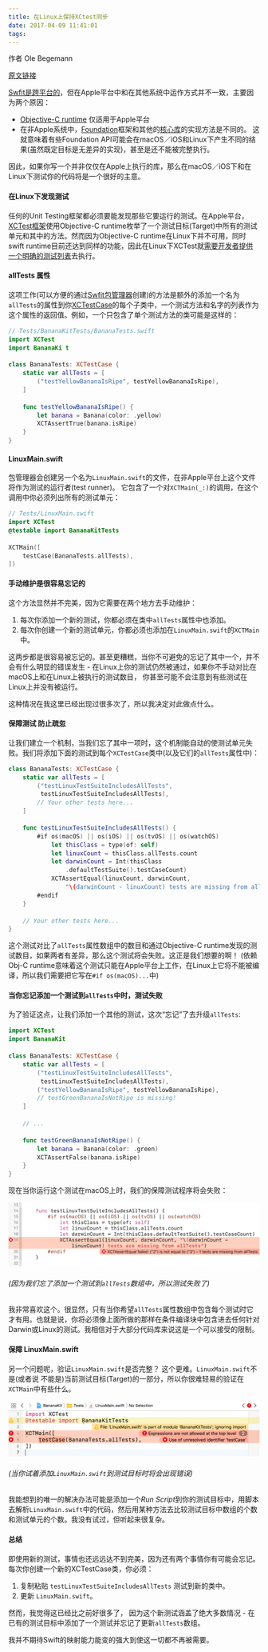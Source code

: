 ```yaml
---
title: 在Linux上保持XCtest同步
date: 2017-04-09 11:41:01
tags:
---
```


作者 Ole Begemann

[原文链接](https://oleb.net/blog/2017/03/keeping-xctest-in-sync/)

[Swfit是跨平台的](https://swift.org/about/#platform-support)，但在Apple平台中和在其他系统中运作方式并不一致，主要因为两个原因：

* [Objective-C runtime](https://developer.apple.com/reference/objectivec/objective_c_runtime) 仅适用于Apple平台
* 在非Apple系统中，[Foundation](https://github.com/apple/swift-corelibs-foundation)框架和其他的[核心库](https://swift.org/core-libraries/)的实现方法是不同的。 这就意味着有些Foundation API可能会在macOS／iOS和Linux下产生不同的结果(虽然既定目标是无差异的实现)，甚至是还不能被完整执行。

因此，如果你写一个并非仅仅在Apple上执行的库，那么在macOS／iOS下和在Linux下测试你的代码将是一个很好的主意。

#### 在Linux下发现测试
任何的Unit Testing框架都必须要能发现那些它要运行的测试。在Apple平台，[XCTest框架](https://developer.apple.com/reference/xctest)使用Objective-C runtime枚举了一个测试目标(Target)中所有的测试单元和其中的方法。然而因为Objective-C runtime在Linux下并不可用，同时swift runtime目前还达到同样的功能，因此在Linux下XCTest就[需要开发者提供一个明确的测试列表](https://github.com/apple/swift-corelibs-xctest/blob/master/Documentation/Linux.md#additional-considerations-for-swift-on-linux)去执行。

#### allTests 属性
这项工作(可以方便的通过[Swfit包管理器](https://swift.org/package-manager/)创建)的方法是额外的添加一个名为`allTests`的属性到你[XCTestCase](https://developer.apple.com/reference/xctest/xctestcase)的每个子类中，一个测试方法和名字的列表作为这个属性的返回值。例如，一个只包含了单个测试方法的类可能是这样的：

```swift
// Tests/BananaKitTests/BananaTests.swift
import XCTest
import BananaKi t

class BananaTests: XCTestCase {
	static var allTests = [
        ("testYellowBananaIsRipe", testYellowBananaIsRipe),
    ]

	func testYellowBananaIsRipe() {
        let banana = Banana(color: .yellow)
        XCTAssertTrue(banana.isRipe)
    }
}
```

#### LinuxMain.swift
包管理器会创建另一个名为`LinuxMain.swift`的文件，在非Apple平台上这个文件将作为测试的运行者(test runner)。 它包含了一个对`XCTMain(_:)`的调用，在这个调用中你必须列出所有的测试单元：

```swift
// Tests/LinuxMain.swift
import XCTest
@testable import BananaKitTests

XCTMain([
    testCase(BananaTests.allTests),
])
```
#### 手动维护是很容易忘记的
这个方法显然并不完美，因为它需要在两个地方去手动维护：

1. 每次你添加一个新的测试，你都必须在类中`allTests`属性中也添加。
2. 每次你创建一个新的测试单元，你都必须也添加在`LinuxMain.swift`的`XCTMain`中。

这两步都是很容易被忘记的。甚至更糟糕，当你不可避免的忘记了其中一个，并不会有什么明显的错误发生 - 在Linux上你的测试仍然被通过，如果你不手动对比在macOS上和在Linux上被执行的测试数目， 你甚至可能不会注意到有些测试在Linux上并没有被运行。

这种情况在我这里已经出现过很多次了，所以我决定对此做点什么。

#### 保障测试 防止疏忽
让我们建立一个机制，当我们忘了其中一项时，这个机制能自动的使测试单元失败。我们将添加下面的测试到每个`XCTestCase`类中(以及它们的`allTests`属性中)：

```swift
class BananaTests: XCTestCase {
    static var allTests = [
        ("testLinuxTestSuiteIncludesAllTests",
         testLinuxTestSuiteIncludesAllTests),
        // Your other tests here...
    ]

    func testLinuxTestSuiteIncludesAllTests() {
        #if os(macOS) || os(iOS) || os(tvOS) || os(watchOS)
            let thisClass = type(of: self)
            let linuxCount = thisClass.allTests.count
            let darwinCount = Int(thisClass
                .defaultTestSuite().testCaseCount)
            XCTAssertEqual(linuxCount, darwinCount,
                "\(darwinCount - linuxCount) tests are missing from allTests")
        #endif
    }

    // Your other tests here...
}
```
这个测试对比了`allTests`属性数组中的数目和通过Objective-C runtime发现的测试数目，如果两者有差异，那么这个测试将会失败。这正是我们想要的啊！
(依赖Obj-C runtime意味着这个测试只能在Apple平台上工作，在Linux上它将不能被编译，所以我们需要把它写在`#if os(macOS)...`中)

#### 当你忘记添加一个测试到`allTests`中时，测试失败
为了验证这点，让我们添加一个其他的测试，这次“忘记”了去升级`allTests`:

```swift
import XCTest
import BananaKit

class BananaTests: XCTestCase {
    static var allTests = [
        ("testLinuxTestSuiteIncludesAllTests",
         testLinuxTestSuiteIncludesAllTests),
        ("testYellowBananaIsRipe", testYellowBananaIsRipe),
        // testGreenBananaIsNotRipe is missing!
    ]

    // ...

    func testGreenBananaIsNotRipe() {
        let banana = Banana(color: .green)
        XCTAssertFalse(banana.isRipe)
    }
}
```
现在当你运行这个测试在macOS上时，我们的保障测试程序将会失败：

![因为我们忘了添加一个测试到`allTests`数组中，所以测试失败了](keeping-xctest-on-linux/xcode-xctest-linux-safeguard-1550px.png)
###### (*因为我们忘了添加一个测试到`allTests`数组中，所以测试失败了*)

我非常喜欢这个。很显然，只有当你希望`allTests`属性数组中包含每个测试时它才有用。也就是说，你将必须像上面所做的那样在条件编译块中包含进去任何针对Darwin或Linux的测试。我相信对于大部分代码库来说这是一个可以接受的限制。

#### 保障 LinuxMain.swift
另一个问题呢，验证`LinuxMain.swift`是否完整？ 这个更难。`LinuxMain.swift`不是(或者说 不能是)当前测试目标(Target)的一部分，所以你很难轻易的验证在`XCTMain`中有些什么。

![当你试着添加`LinuxMain.swift`到测试目标时将会出现错误](keeping-xctest-on-linux/xcode-adding-LinuxMain-to-test-target-1400px.png)
###### (*当你试着添加`LinuxMain.swift`到测试目标时将会出现错误*)

我能想到的唯一的解决办法可能是添加一个*Run Script*到你的测试目标中，用脚本去解析`LinuxMain.swift`中的代码，然后用某种方法去比较测试目标中数组的个数和测试单元的个数。我没有试过，但听起来很复杂。

#### 总结
即使用新的测试，事情也还远远达不到完美，因为还有两个事情你有可能会忘记。每次你创建一个新的XCTestCase类，你必须：

1. 复制粘贴 `testLinuxTestSuiteIncludesAllTests` 测试到新的类中。
2. 更新 `LinuxMain.swift`。

然而，我觉得这已经比之前好很多了， 因为这个新测试涵盖了绝大多数情况 - 在已有的测试目标中添加了一个测试并忘记了更新`allTests`数组。

我并不期待Swift的映射能力能变的强大到使这一切都不再被需要。


